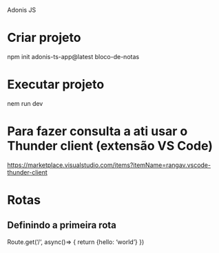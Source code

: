 Adonis JS

# Criar projeto 

 npm init adonis-ts-app@latest bloco-de-notas

# Executar projeto

nem run dev

# Para fazer consulta a ati usar o Thunder client (extensão VS Code)

https://marketplace.visualstudio.com/items?itemName=rangav.vscode-thunder-client

# Rotas

## Definindo a primeira rota

Route.get(‘/‘, async()=> {
	return {hello: ‘world’}
})